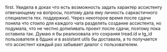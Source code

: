 first. 
Увидела в доках что есть возможность задать характер ассистенту отвечающему на вопросы, поэтому дала ему личность саркастичного специалиста тех. поддержки). 
Через некоторое время после сдачи поняла что стоило для каждого чата разделять создание ассистента, но подумала, что не честно допиливать проект после сдачи, поэтому пока оставила так.
Думаю я бы реализовала это сохраняя  tread.id и tg_id пользователя в бдшке и в assistant utils бы доставала, а то получается что ассистент каждый раз забывает диалог с пользователем.
